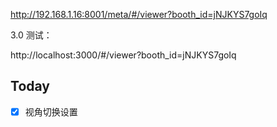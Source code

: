 http://192.168.1.16:8001/meta/#/viewer?booth_id=jNJKYS7goIq

3.0 测试：

http://localhost:3000/#/viewer?booth_id=jNJKYS7goIq

## Today

- [x] 视角切换设置